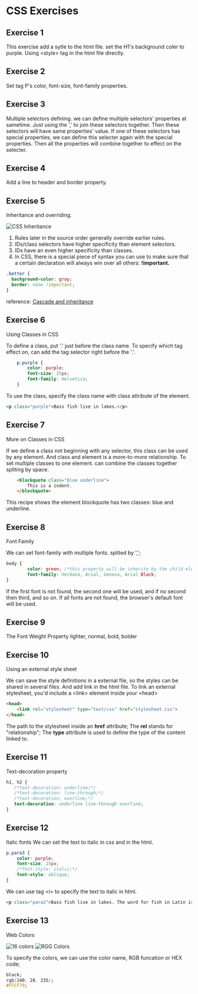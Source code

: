 # CSS Exercises

## Exercise 1
This exercise add a sytle to the html file. set the H1's background coler to purple.
Using &lt;style&gt; tag in the html file directly.


## Exercise 2
Set tag P's color, font-size, font-family properties.

## Exercise 3
Multiple selectors defining.
we can define multiple selectors' properties at sametime. Just using the ',' to join these selectors together.
Then these selectors will have same properties' value. 
If one of these selectors has special properties, we can define this selecter again with the special properties.
Then all the properties will combine together to effect on the selecter.

## Exercise 4
Add a line to header and border property.

## Exercise 5
Inheritance and overriding. 

![CSS Inheritance](Images/CSS_Inheritance.PNG)

1. Rules later in the source order generally override earlier rules.
2. IDs/class selectors have higher specificity than element selectors.
3. IDs have an even higher specificity than classes.
4. In CSS, there is a special piece of syntax you can use to make sure that a certain declaration 
will always win over all others: **!important.**
```css
.better {
  background-color: gray;
  border: none !important;
}
```

reference: [Cascade and inheritance](https://developer.mozilla.org/en-US/docs/Learn/CSS/Introduction_to_CSS/Cascade_and_inheritance)

## Exercise 6
Using Classes in CSS

To define a class, put '.' just before the class name. To specify which tag effect on, can add the tag selector right before the '.'.

```css
    p.purple {
        color: purple;
        font-size: 25px;
        font-family: Helvetica;
    }
```
To use the class,  specify the class name with class attribute of the element.
```html
<p class="purple">Bass fish live in lakes.</p>
```

## Exercise 7
More on Classes in CSS

If we define a class not beginning with any selector, this class can be used by any element.
And class and element is a more-to-more relationship. 
To set multiple classes to one element. can combine the classes together spliting by space.
```html
    <blockquote class="blue underline">
        This is a indent.
    </blockquote>
```
This recipe shows the element blockquote has two classes: blue and underline.

## Exercise 8
Font Family

We can set font-family with multiple fonts. splited by ',';
```css
body {
        color: green; /*this property will be inherite by the child element*/
        font-family: Verdana, Arial, Geneva, Arial Black;
}
```
If the first font is not found, the second one will be used, and if no second then third, and so on.
If all fonts are not found, the browser's default font will be used.

## Exercise 9
The Font Weight Property
lighter, normal, bold, bolder

## Exercise 10
Using an external style sheet

We can save the style definitions in a external file, so the styles can be shared in several files.
And add link in the html file. To link an external stylesheet, you'd include a &lt;link&gt; element inside your &lt;head&gt;
```html
<head>
    <link rel="stylesheet" type="text/css" href="stylesheet.css">
</head>
```
The path to the stylesheet inside an **href** attribute;
The **rel** stands for "relationship";
The **type** attribute is used to define the type of the content linked to.

## Exercise 11
Text-decoration property
```css
h1, h2 {
   /*text-decoration: underline;*/
   /*text-decoration: line-through;*/
   /*text-decoration: overline;*/
   text-decoration: underline line-through overline;
}
```

## Exercise 12
Italic fonts
We can set the text to italic in css and in the html.
```css
p.para3 {
    color: purple;
    font-size: 25px;
    /*font-style: italic;*/
    font-style: oblique;
}
```
We can use tag &lt;i&gt; to specify the text to italic in html.
```html
<p class="para2">Bass fish live in lakes. The word for fish in Latin is <i>Pisces</i>>.</p>
```

## Exercise 13
Web Colors

![16 colors](Images/WebColors.PNG) ![RGG Colors](Images/RGBColors.PNG)

To specify the colors, we can use the color name, RGB funcation or HEX code;
```css
black;
rgb(240, 28, 235);
#FFCF79;
```
